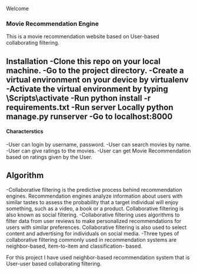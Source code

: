 Welcome
### Movie Recommendation Engine
This is a movie recommendation website based on User-based collaborating filtering.


Installation
-Clone this repo on your local machine.
-Go to the project directory.
-Create a virtual environment on your device by
	virtualenv <environment name>
-Activate the virtual environment by typing
	<environment name>\Scripts\activate
-Run
	python install -r requirements.txt
-Run server Locally
	python manage.py runserver
-Go to localhost:8000
--

#### Characterstics
-User can login by username, password.
-User can search movies by name.
-User can give ratings to the movies.
-User can get Movie Recommendation based on ratings given by the User.

## Algorithm
-Collaborative filtering is the predictive process behind recommendation engines.
Recommendation engines analyze information about users with similar tastes to assess the probability that a target individual will enjoy something, such as a video, a book or a product. Collaborative filtering is also known as social filtering.
-Collaborative filtering uses algorithms to filter data from user reviews to make personalized recommendations for users with similar preferences.
Collaborative filtering is also used to select content and advertising for individuals on social media.
-Three types of collaborative filtering commonly used in recommendation systems are neighbor-based, item-to-item and classification- based.

For this project I have used neighbor-based recommendation system that is User-user based collaborating filtering.
